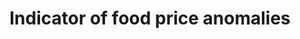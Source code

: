 ---
data_non_statistical: true
goal_meta_link: http://unstats.un.org/sdgs/files/metadata-compilation/Metadata-Goal-2.pdf
graph_title: Indicator of food price anomalies
graph_type: line
has_metadata: true
indicator: 2.c.1
indicator_definition: The proposed indicator of food price anomalies measures the
  number of "Price Anomalies" that occur on a given food commodity price series over
  a given period of time.ConceptsThe volatility of a given food commodity price series
  is measured through the quarterly and annual Compound Growth Rates (CGR), of the
  monthly price level. The mean and standard deviation of the observed historic CGR
  values define what is considered to be "normal"volatility for the particular price
  series being considered. A "Price Anomaly" is then defined as the recording, in
  a given month, of a CGR that is greater than the historic mean CGR for that month
  by one standard deviation or more.
indicator_name: Indicator of food price anomalies
indicator_sort_order: 02-0c-01
indicator_variable: null
layout: indicator
method_of_computation: Computation of the indicator requires the availability of a
  series of monthly prices and involves three steps. Step 1. Calculating the quarterly
  and annual compound growth rates. A CGR is the growth rate in a time series over
  a certain amount of time. It is computed as [see report]. A quarterly CGR (CQGR)
  is calculated by considering periods of three months between ____ and __0, while
  an annual CGR (CAGR) is calculated by considering a period of 12 months. The importance
  to consider both CQGR and CAGR derives from the need to take into account the presence
  of marked seasonal variability in many agricultural prices, with prices growing
  more or less steadily over the year from their minimum, occurring at harvest period.
  Step 2. Calculating the weighted average and standard deviation of both CQGR and
  CAGR. The historic distributions of CGRs are characterized by the mean and the standard
  deviation of past CGR values. A different distribution of CGRs is computed per each
  calendar month. Time weights are used to make sure that the more recent past has
  a higher weight in the calculation of the mean and standard deviation of the distribution
  of CGRs, so that more recent price dynamics are not overshadowed by past extreme
  events which could prevent the detection of significant market shocks on prices.  Step
  4. Computing the indicator of price anomalies. First, the difference between the
  monthly CGR and the historic average CGR is computed for each month and then normalized
  with respect to the historic standard deviation. Based on the results, a price anomaly
  is recorded in each month for which the normalized difference is equal or greater
  than one. Then, the frequency of price anomalies is computed for both the quarterly
  and the annual CGRs and the final indicator of price anomalies for month t (________
  ) is computed as a weighted average of the frequency of price anomalies in the quarterly
  CGR and the frequency of price anomalies based on the annual CGR. For further details,
  see Baquedano 2014 (2015?)
national_geographical_coverage: United States
permalink: /2-c-1/
published: true
rationale_interpretation: "The indicator aims at capturing the occurrence of episodes\
  \ of abrupt price increases that could be indicative of malfunctioning food commodity\
  \ markets, and as such can be used to monitor the \"proper functioning\" of food\
  \ markets, as expressed by the Target.\n Evidence from existing historic price series\
  \ will need to be evaluated, on a case-by-case basis to determine which price series\
  \ are more relevant in each country.\n As this is a \"means of implementation\"\
  \ indicator, there should be no need to set baseline values and numerical targets\
  \ to be achieved by 2030, but only to report it."
reporting_status: notstarted
sdg_goal: 2
source_active_1: true
source_notes_1: null
source_title_1: null
target: Adopt measures to ensure the proper functioning of food commodity markets
  and their derivatives and facilitate timely access to market information, including
  on food reserves, in order to help limit extreme food price volatility.
target_id: 2.c
title: Indicator of food price anomalies
un_custodial_agency: FAO
un_designated_tier: '2'
variable_description: null
variable_notes: null
---